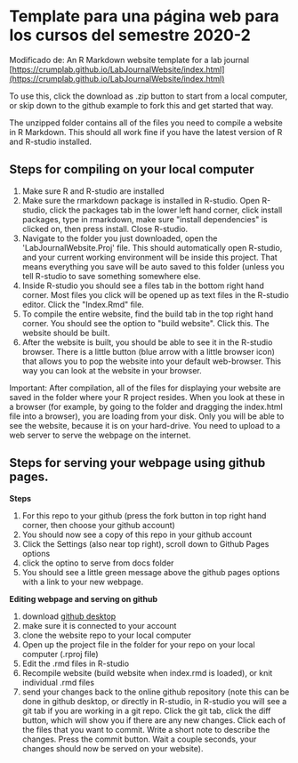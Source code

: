 # Template para una página web para los cursos del semestre 2020-2

Modificado de: An R Markdown website template for a lab journal [https://crumplab.github.io/LabJournalWebsite/index.html](https://crumplab.github.io/LabJournalWebsite/index.html)

To use this, click the download as .zip button to start from a local computer, or skip down to the github example to fork this and get started that way.

The unzipped folder contains all of the files you need to compile a website in R Markdown. This should all work fine if you have the latest version of R and R-studio installed.

## Steps for compiling on your local computer

1. Make sure R and R-studio are installed
3. Make sure the rmarkdown package is installed in R-studio. Open R-studio, click the packages tab in the lower left hand corner, click install packages, type in rmarkdown, make sure "install dependencies" is clicked on, then press install. Close R-studio.
2. Navigate to the folder you just downloaded, open the 'LabJournalWebsite.Proj' file. This should automatically open R-studio, and your current working environment will be inside this project. That means everything you save will be auto saved to this folder (unless you tell R-studio to save something somewhere else.
3. Inside R-studio you should see a files tab in the bottom right hand corner. Most files you click will be opened up as text files in the R-studio editor. Click the "Index.Rmd" file.
4. To compile the entire website, find the build tab in the top right hand corner. You should see the option to "build website". Click this. The website should be built.
5. After the website is built, you should be able to see it in the R-studio browser. There is a little button (blue arrow with a little browser icon) that allows you to pop the website into your default web-browser. This way you can look at the website in your browser. 

Important: After compilation, all of the files for displaying your website are saved in the folder where your R project resides. When you look at these in a browser (for example, by going to the folder and dragging the index.html file into a browser), you are loading from your disk. Only you will be able to see the website, because it is on your hard-drive. You need to upload to a web server to serve the webpage on the internet.

## Steps for serving your webpage using github pages.


**Steps**

1. For this repo to your github (press the fork button in top right hand corner, then choose your github account)
2. You should now see a copy of this repo in your github account
3. Click the Settings (also near top right), scroll down to Github Pages options
4. click the optino to serve from docs folder
5. You should see a little green message above the github pages options with a link to your new webpage.

**Editing webpage and serving on github**

1. download [github desktop](https://desktop.github.com)
2. make sure it is connected to your account
3. clone the website repo to your local computer
4. Open up the project file in the folder for your repo on your local computer (.rproj file)
5. Edit the .rmd files in R-studio
6. Recompile website (build website when index.rmd is loaded), or knit individual .rmd files
7. send your changes back to the online github repository (note this can be done in github desktop, or directly in R-studio, in R-studio you will see a git tab if you are working in a git repo. Click the git tab, click the diff button, which will show you if there are any new changes. Click each of the files that you want to commit. Write a short note to describe the changes. Press the commit button. Wait a couple seconds, your changes should now be served on your website).


